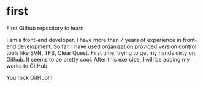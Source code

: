 # first
First Github repository to learn

I am a front-end developer. I have more than 7 years of experience in front-end development. So far, I have used organization provided version control tools like SVN, TFS, Clear Quest. First time, trying to get my hands dirty on Github. It seems to be pretty cool. After this exercise, I will be adding my works to GitHub.

You rock GitHub!!!
